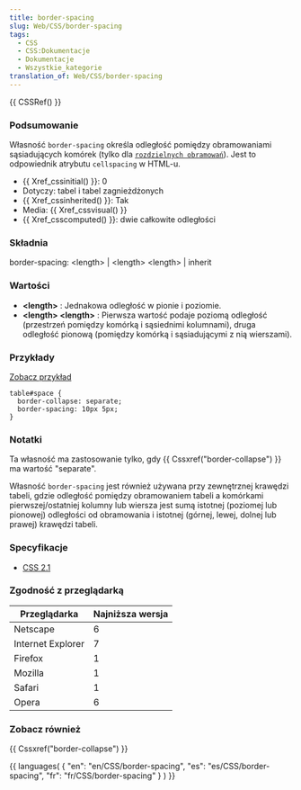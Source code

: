 ```yaml
---
title: border-spacing
slug: Web/CSS/border-spacing
tags:
  - CSS
  - CSS:Dokumentacje
  - Dokumentacje
  - Wszystkie_kategorie
translation_of: Web/CSS/border-spacing
---
```

{{ CSSRef() }}

### Podsumowanie

Własność `border-spacing` określa odległość pomiędzy obramowaniami sąsiadujących komórek (tylko dla [`rozdzielnych obramowań`](pl/CSS/border-collapse)). Jest to odpowiednik atrybutu `cellspacing` w HTML-u.

- {{ Xref_cssinitial() }}: 0
- Dotyczy: tabel i tabel zagnieżdżonych
- {{ Xref_cssinherited() }}: Tak
- Media: {{ Xref_cssvisual() }}
- {{ Xref_csscomputed() }}: dwie całkowite odległości

### Składnia

border-spacing: \<length> | \<length> \<length> | inherit

### Wartości

- **\<length>** : Jednakowa odległość w pionie i poziomie.
- **\<length> \<length>** : Pierwsza wartość podaje poziomą odległość (przestrzeń pomiędzy komórką i sąsiednimi kolumnami), druga odległość pionową (pomiędzy komórką i sąsiadującymi z nią wierszami).

### Przykłady

[Zobacz przykład](/samples/cssref/border-spacing.html)

    table#space {
      border-collapse: separate;
      border-spacing: 10px 5px;
    }

### Notatki

Ta własność ma zastosowanie tylko, gdy {{ Cssxref("border-collapse") }} ma wartość "separate".

Własność `border-spacing` jest również używana przy zewnętrznej krawędzi tabeli, gdzie odległość pomiędzy obramowaniem tabeli a komórkami pierwszej/ostatniej kolumny lub wiersza jest sumą istotnej (poziomej lub pionowej) odległości od obramowania i istotnej (górnej, lewej, dolnej lub prawej) krawędzi tabeli.

### Specyfikacje

- [CSS 2.1](http://www.w3.org/TR/CSS21/tables.html#propdef-border-spacing)

### Zgodność z przeglądarką

| Przeglądarka      | Najniższa wersja |
| ----------------- | ---------------- |
| Netscape          | 6                |
| Internet Explorer | 7                |
| Firefox           | 1                |
| Mozilla           | 1                |
| Safari            | 1                |
| Opera             | 6                |



### Zobacz również

{{ Cssxref("border-collapse") }}



{{ languages( { "en": "en/CSS/border-spacing", "es": "es/CSS/border-spacing", "fr": "fr/CSS/border-spacing" } ) }}
